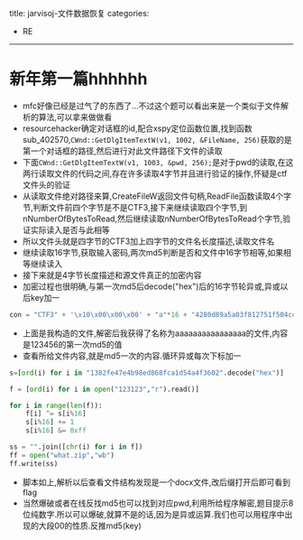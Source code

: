 title: jarvisoj-文件数据恢复
categories:
- RE
---

# 新年第一篇hhhhhh

- mfc好像已经是过气了的东西了...不过这个题可以看出来是一个类似于文件解析的算法,可以拿来做做看
- resourcehacker确定对话框的id,配合xspy定位函数位置,找到函数sub_402570,`CWnd::GetDlgItemTextW(v1, 1002, &FileName, 256)`获取的是第一个对话框的路径,然后进行对此文件路径下文件的读取
- 下面`CWnd::GetDlgItemTextW(v1, 1003, &pwd, 256);`是对于pwd的读取,在这两行读取文件的代码之间,存在许多读取4字节并且进行验证的操作,怀疑是ctf文件头的验证
-  从读取文件绝对路径来算,CreateFileW返回文件句柄,ReadFile函数读取4个字节,判断文件前四个字节是不是CTF3,接下来继续读取四个字节,到nNumberOfBytesToRead,然后继续读取nNumberOfBytesToRead个字节,验证实际读入是否与此相等
- 所以文件头就是四字节的CTF3加上四字节的文件名长度描述,读取文件名
- 继续读取16字节,获取输入密码,两次md5判断是否和文件中16字节相等,如果相等继续读入
- 接下来就是4字节长度描述和源文件真正的加密内容
- 加密过程也很明确,与第一次md5后decode("hex")后的16字节轮异或,异或以后key加一

```python
con = "CTF3" + '\x10\x00\x00\x00' + "a"*16 + "4280d89a5a03f812751f504cc10ee8a5".decode("hex") + '\x20\x00\x00\x00' + '\x00'*0x20
```

- 上面是我构造的文件,解密后我获得了名称为aaaaaaaaaaaaaaaa的文件,内容是123456的第一次md5的值
- 查看所给文件内容,就是md5一次的内容.循环异或每次下标加一

```python
s=[ord(i) for i in "1382fe47e4b98ed868fca1d54a4f3602".decode("hex")]

f = [ord(i) for i in open("123123","r").read()]

for i in range(len(f)):
    f[i] ^= s[i%16]
    s[i%16] += 1
    s[i%16] &= 0xff

ss = "".join([chr(i) for i in f])
ff = open("what.zip","wb")
ff.write(ss)
```

- 脚本如上,解析以后查看文件结构发现是一个docx文件,改后缀打开后即可看到flag
- 当然爆破或者在线反找md5也可以找到对应pwd,利用所给程序解密,题目提示8位纯数字.所以可以爆破,就算不是的话,因为是异或运算.我们也可以用程序中出现的大段00的性质.反推md5(key)